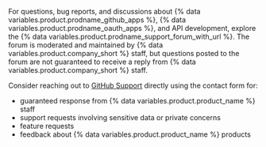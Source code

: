 For questions, bug reports, and discussions about {% data variables.product.prodname_github_apps %}, {% data variables.product.prodname_oauth_apps %}, and API development, explore the {% data variables.product.prodname_support_forum_with_url %}. The forum is moderated and maintained by {% data variables.product.company_short %} staff, but questions posted to the forum are not guaranteed to receive a reply from {% data variables.product.company_short %} staff.

Consider reaching out to [GitHub Support](https://github.com/contact) directly using the contact form for:

- guaranteed response from {% data variables.product.product_name %} staff
- support requests involving sensitive data or private concerns
- feature requests
- feedback about {% data variables.product.product_name %} products
